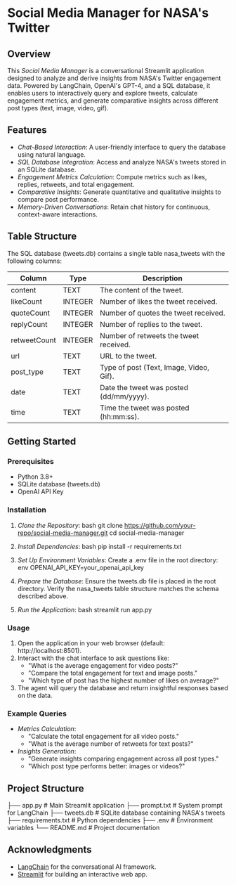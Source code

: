 # Social Media Manager for NASA's Twitter

## Overview
This *Social Media Manager* is a conversational Streamlit application designed to analyze and derive insights from NASA's Twitter engagement data. Powered by LangChain, OpenAI's GPT-4, and a SQL database, it enables users to interactively query and explore tweets, calculate engagement metrics, and generate comparative insights across different post types (text, image, video, gif).

## Features
- *Chat-Based Interaction*: A user-friendly interface to query the database using natural language.
- *SQL Database Integration*: Access and analyze NASA's tweets stored in an SQLite database.
- *Engagement Metrics Calculation*: Compute metrics such as likes, replies, retweets, and total engagement.
- *Comparative Insights*: Generate quantitative and qualitative insights to compare post performance.
- *Memory-Driven Conversations*: Retain chat history for continuous, context-aware interactions.

## Table Structure
The SQL database (tweets.db) contains a single table nasa_tweets with the following columns:

| Column         | Type    | Description                                      |
|----------------|---------|--------------------------------------------------|
| content      | TEXT    | The content of the tweet.                        |
| likeCount    | INTEGER | Number of likes the tweet received.              |
| quoteCount   | INTEGER | Number of quotes the tweet received.             |
| replyCount   | INTEGER | Number of replies to the tweet.                  |
| retweetCount | INTEGER | Number of retweets the tweet received.           |
| url          | TEXT    | URL to the tweet.                                |
| post_type    | TEXT    | Type of post (Text, Image, Video, Gif).          |
| date         | TEXT    | Date the tweet was posted (dd/mm/yyyy).          |
| time         | TEXT    | Time the tweet was posted (hh:mm:ss).            |

## Getting Started

### Prerequisites
- Python 3.8+
- SQLite database (tweets.db)
- OpenAI API Key

### Installation
1. *Clone the Repository*:
    bash
    git clone https://github.com/your-repo/social-media-manager.git
    cd social-media-manager
    

2. *Install Dependencies*:
    bash
    pip install -r requirements.txt
    

3. *Set Up Environment Variables*:
    Create a .env file in the root directory:
    env
    OPENAI_API_KEY=your_openai_api_key
    

4. *Prepare the Database*:
    Ensure the tweets.db file is placed in the root directory. Verify the nasa_tweets table structure matches the schema described above.

5. *Run the Application*:
    bash
    streamlit run app.py
    

### Usage
1. Open the application in your web browser (default: http://localhost:8501).
2. Interact with the chat interface to ask questions like:
   - "What is the average engagement for video posts?"
   - "Compare the total engagement for text and image posts."
   - "Which type of post has the highest number of likes on average?"
3. The agent will query the database and return insightful responses based on the data.

### Example Queries
- *Metrics Calculation*:
  - "Calculate the total engagement for all video posts."
  - "What is the average number of retweets for text posts?"
- *Insights Generation*:
  - "Generate insights comparing engagement across all post types."
  - "Which post type performs better: images or videos?"

## Project Structure
├── app.py                 # Main Streamlit application 
├── prompt.txt             # System prompt for LangChain 
├── tweets.db              # SQLite database containing NASA's tweets 
├── requirements.txt       # Python dependencies 
├── .env                   # Environment variables 
└── README.md              # Project documentation

## Acknowledgments
- [LangChain](https://github.com/langchain-ai/langchain) for the conversational AI framework.
- [Streamlit](https://streamlit.io/) for building an interactive web app.
